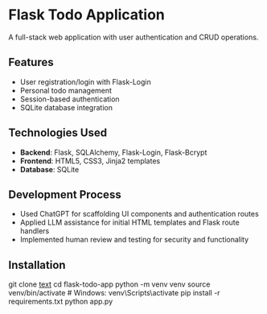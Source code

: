 # Flask Todo Application

A full-stack web application with user authentication and CRUD operations.

## Features
- User registration/login with Flask-Login
- Personal todo management
- Session-based authentication
- SQLite database integration

## Technologies Used
- **Backend**: Flask, SQLAlchemy, Flask-Login, Flask-Bcrypt
- **Frontend**: HTML5, CSS3, Jinja2 templates
- **Database**: SQLite

## Development Process
- Used ChatGPT for scaffolding UI components and authentication routes
- Applied LLM assistance for initial HTML templates and Flask route handlers
- Implemented human review and testing for security and functionality

## Installation
git clone [text](https://github.com/sachin-paranjape/flask-todo-app.git)
cd flask-todo-app
python -m venv venv
source venv/bin/activate # Windows: venv\Scripts\activate
pip install -r requirements.txt
python app.py